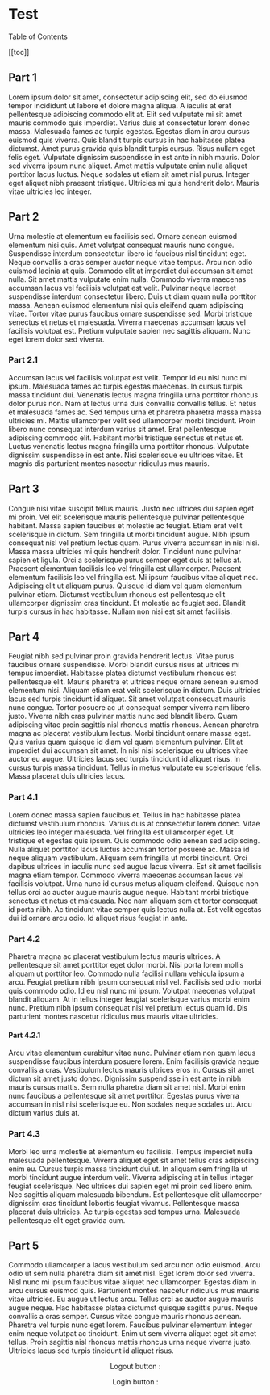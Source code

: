 <div class="main-content">
    <div v-if="user">
      <p align="center">

# Test

Table of Contents

[[toc]]

## Part 1

Lorem ipsum dolor sit amet, consectetur adipiscing elit, sed do eiusmod tempor incididunt ut labore et dolore magna aliqua. A iaculis at erat pellentesque adipiscing commodo elit at. Elit sed vulputate mi sit amet mauris commodo quis imperdiet. Varius duis at consectetur lorem donec massa. Malesuada fames ac turpis egestas. Egestas diam in arcu cursus euismod quis viverra. Quis blandit turpis cursus in hac habitasse platea dictumst. Amet purus gravida quis blandit turpis cursus. Risus nullam eget felis eget. Vulputate dignissim suspendisse in est ante in nibh mauris. Dolor sed viverra ipsum nunc aliquet. Amet mattis vulputate enim nulla aliquet porttitor lacus luctus. Neque sodales ut etiam sit amet nisl purus. Integer eget aliquet nibh praesent tristique. Ultricies mi quis hendrerit dolor. Mauris vitae ultricies leo integer.

## Part 2

Urna molestie at elementum eu facilisis sed. Ornare aenean euismod elementum nisi quis. Amet volutpat consequat mauris nunc congue. Suspendisse interdum consectetur libero id faucibus nisl tincidunt eget. Neque convallis a cras semper auctor neque vitae tempus. Arcu non odio euismod lacinia at quis. Commodo elit at imperdiet dui accumsan sit amet nulla. Sit amet mattis vulputate enim nulla. Commodo viverra maecenas accumsan lacus vel facilisis volutpat est velit. Pulvinar neque laoreet suspendisse interdum consectetur libero. Duis ut diam quam nulla porttitor massa. Aenean euismod elementum nisi quis eleifend quam adipiscing vitae. Tortor vitae purus faucibus ornare suspendisse sed. Morbi tristique senectus et netus et malesuada. Viverra maecenas accumsan lacus vel facilisis volutpat est. Pretium vulputate sapien nec sagittis aliquam. Nunc eget lorem dolor sed viverra.

### Part 2.1

Accumsan lacus vel facilisis volutpat est velit. Tempor id eu nisl nunc mi ipsum. Malesuada fames ac turpis egestas maecenas. In cursus turpis massa tincidunt dui. Venenatis lectus magna fringilla urna porttitor rhoncus dolor purus non. Nam at lectus urna duis convallis convallis tellus. Et netus et malesuada fames ac. Sed tempus urna et pharetra pharetra massa massa ultricies mi. Mattis ullamcorper velit sed ullamcorper morbi tincidunt. Proin libero nunc consequat interdum varius sit amet. Erat pellentesque adipiscing commodo elit. Habitant morbi tristique senectus et netus et. Luctus venenatis lectus magna fringilla urna porttitor rhoncus. Vulputate dignissim suspendisse in est ante. Nisi scelerisque eu ultrices vitae. Et magnis dis parturient montes nascetur ridiculus mus mauris.

## Part 3

Congue nisi vitae suscipit tellus mauris. Justo nec ultrices dui sapien eget mi proin. Vel elit scelerisque mauris pellentesque pulvinar pellentesque habitant. Massa sapien faucibus et molestie ac feugiat. Etiam erat velit scelerisque in dictum. Sem fringilla ut morbi tincidunt augue. Nibh ipsum consequat nisl vel pretium lectus quam. Purus viverra accumsan in nisl nisi. Massa massa ultricies mi quis hendrerit dolor. Tincidunt nunc pulvinar sapien et ligula. Orci a scelerisque purus semper eget duis at tellus at. Praesent elementum facilisis leo vel fringilla est ullamcorper. Praesent elementum facilisis leo vel fringilla est. Mi ipsum faucibus vitae aliquet nec. Adipiscing elit ut aliquam purus. Quisque id diam vel quam elementum pulvinar etiam. Dictumst vestibulum rhoncus est pellentesque elit ullamcorper dignissim cras tincidunt. Et molestie ac feugiat sed. Blandit turpis cursus in hac habitasse. Nullam non nisi est sit amet facilisis.

## Part 4

Feugiat nibh sed pulvinar proin gravida hendrerit lectus. Vitae purus faucibus ornare suspendisse. Morbi blandit cursus risus at ultrices mi tempus imperdiet. Habitasse platea dictumst vestibulum rhoncus est pellentesque elit. Mauris pharetra et ultrices neque ornare aenean euismod elementum nisi. Aliquam etiam erat velit scelerisque in dictum. Duis ultricies lacus sed turpis tincidunt id aliquet. Sit amet volutpat consequat mauris nunc congue. Tortor posuere ac ut consequat semper viverra nam libero justo. Viverra nibh cras pulvinar mattis nunc sed blandit libero. Quam adipiscing vitae proin sagittis nisl rhoncus mattis rhoncus. Aenean pharetra magna ac placerat vestibulum lectus. Morbi tincidunt ornare massa eget. Quis varius quam quisque id diam vel quam elementum pulvinar. Elit at imperdiet dui accumsan sit amet. In nisl nisi scelerisque eu ultrices vitae auctor eu augue. Ultricies lacus sed turpis tincidunt id aliquet risus. In cursus turpis massa tincidunt. Tellus in metus vulputate eu scelerisque felis. Massa placerat duis ultricies lacus.

### Part 4.1

Lorem donec massa sapien faucibus et. Tellus in hac habitasse platea dictumst vestibulum rhoncus. Varius duis at consectetur lorem donec. Vitae ultricies leo integer malesuada. Vel fringilla est ullamcorper eget. Ut tristique et egestas quis ipsum. Quis commodo odio aenean sed adipiscing. Nulla aliquet porttitor lacus luctus accumsan tortor posuere ac. Massa id neque aliquam vestibulum. Aliquam sem fringilla ut morbi tincidunt. Orci dapibus ultrices in iaculis nunc sed augue lacus viverra. Est sit amet facilisis magna etiam tempor. Commodo viverra maecenas accumsan lacus vel facilisis volutpat. Urna nunc id cursus metus aliquam eleifend. Quisque non tellus orci ac auctor augue mauris augue neque. Habitant morbi tristique senectus et netus et malesuada. Nec nam aliquam sem et tortor consequat id porta nibh. Ac tincidunt vitae semper quis lectus nulla at. Est velit egestas dui id ornare arcu odio. Id aliquet risus feugiat in ante.

### Part 4.2

Pharetra magna ac placerat vestibulum lectus mauris ultrices. A pellentesque sit amet porttitor eget dolor morbi. Nisi porta lorem mollis aliquam ut porttitor leo. Commodo nulla facilisi nullam vehicula ipsum a arcu. Feugiat pretium nibh ipsum consequat nisl vel. Facilisis sed odio morbi quis commodo odio. Id eu nisl nunc mi ipsum. Volutpat maecenas volutpat blandit aliquam. At in tellus integer feugiat scelerisque varius morbi enim nunc. Pretium nibh ipsum consequat nisl vel pretium lectus quam id. Dis parturient montes nascetur ridiculus mus mauris vitae ultricies.

#### Part 4.2.1

Arcu vitae elementum curabitur vitae nunc. Pulvinar etiam non quam lacus suspendisse faucibus interdum posuere lorem. Enim facilisis gravida neque convallis a cras. Vestibulum lectus mauris ultrices eros in. Cursus sit amet dictum sit amet justo donec. Dignissim suspendisse in est ante in nibh mauris cursus mattis. Sem nulla pharetra diam sit amet nisl. Morbi enim nunc faucibus a pellentesque sit amet porttitor. Egestas purus viverra accumsan in nisl nisi scelerisque eu. Non sodales neque sodales ut. Arcu dictum varius duis at.

### Part 4.3

Morbi leo urna molestie at elementum eu facilisis. Tempus imperdiet nulla malesuada pellentesque. Viverra aliquet eget sit amet tellus cras adipiscing enim eu. Cursus turpis massa tincidunt dui ut. In aliquam sem fringilla ut morbi tincidunt augue interdum velit. Viverra adipiscing at in tellus integer feugiat scelerisque. Nec ultrices dui sapien eget mi proin sed libero enim. Nec sagittis aliquam malesuada bibendum. Est pellentesque elit ullamcorper dignissim cras tincidunt lobortis feugiat vivamus. Pellentesque massa placerat duis ultricies. Ac turpis egestas sed tempus urna. Malesuada pellentesque elit eget gravida cum.

## Part 5

Commodo ullamcorper a lacus vestibulum sed arcu non odio euismod. Arcu odio ut sem nulla pharetra diam sit amet nisl. Eget lorem dolor sed viverra. Nisl nunc mi ipsum faucibus vitae aliquet nec ullamcorper. Egestas diam in arcu cursus euismod quis. Parturient montes nascetur ridiculus mus mauris vitae ultricies. Eu augue ut lectus arcu. Tellus orci ac auctor augue mauris augue neque. Hac habitasse platea dictumst quisque sagittis purus. Neque convallis a cras semper. Cursus vitae congue mauris rhoncus aenean. Pharetra vel turpis nunc eget lorem. Faucibus pulvinar elementum integer enim neque volutpat ac tincidunt. Enim ut sem viverra aliquet eget sit amet tellus. Proin sagittis nisl rhoncus mattis rhoncus urna neque viverra justo. Ultricies lacus sed turpis tincidunt id aliquet risus.

</p>
      <p align="center">
        Logout button :
      </p>
      <p align="center">
        <LogoutButton :client="auth0client" />
      </p>
    </div>
    <div v-else>
      <p align="center">
        Login button :
      </p>
      <p align="center">
        <LoginButton :client="auth0client" @login-complete="getUser()" />
      </p>
    </div>
</div>

<script>
  import auth from "../.vitepress/auth";
  
  export default {
    data() {
      return {
        auth0client: null,
        user: null
      }
    },
    async mounted() {
      this.auth0client = await auth.createClient();

      this.user = await this.auth0client.getUser();
    },
    methods: {
      async login() {
        await auth.loginWithPopup(this.auth0client);
      },
      async getUser() {
        this.user = await this.auth0client.getUser();
      }
    }
  }
</script>